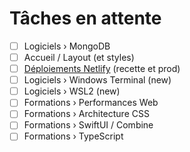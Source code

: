 # Tâches en attente

- [ ] Logiciels › MongoDB
- [ ] Accueil / Layout (et styles)
- [ ] [Déploiements Netlify](https://docusaurus.io/docs/deployment#deploying-to-netlify) (recette et prod)
- [ ] Logiciels › Windows Terminal (new)
- [ ] Logiciels › WSL2 (new)
- [ ] Formations › Performances Web
- [ ] Formations › Architecture CSS
- [ ] Formations › SwiftUI / Combine
- [ ] Formations › TypeScript
